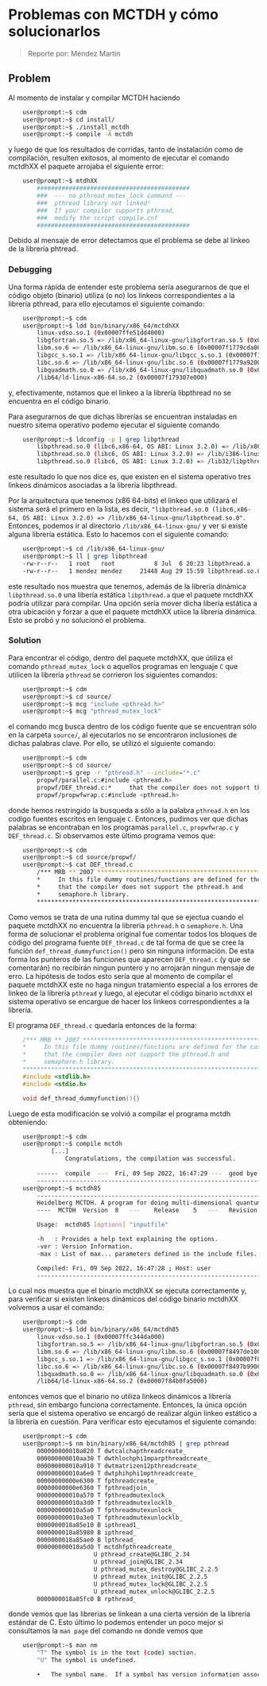# Problemas con MCTDH y cómo solucionarlos

> Reporte por: Méndez Martín

## Problem
Al momento de instalar y compilar MCTDH haciendo
```bash
    user@prompt:~$ cdm
    user@prompt:~$ cd install/
    user@prompt:~$ ./install_mctdh
    user@prompt:~$ compile -A mctdh
```
y luego de que los resultados de corridas, tanto de instalación como de compilación, resulten exitosos, al momento de ejecutar el comando mctdhXX el paquete arrojaba el siguiente error:

```bash
    user@prompt:~$ mtdhXX
        ###########################################
        ###  --- no pthread_mutex_lock command ---
        ###  pthread library not linked!
        ###  If your compiler supports pthread,
        ###  modify the script compile.cnf
        ###########################################
```
Debido al mensaje de error detectamos que el problema se debe al linkeo de la libreria phtread.

### Debugging
Una forma rápida de entender este problema sería asegurarnos de que el código objeto (binario) utiliza (o no) los linkeos correspondientes a la librería pthread, para ello ejecutamos el siguiente comando:

```bash
	user@prompt:~$ cdm
	user@prompt:~$ ldd bin/binary/x86_64/mctdhXX
		linux-vdso.so.1 (0x00007ffe51dd4000)
		libgfortran.so.5 => /lib/x86_64-linux-gnu/libgfortran.so.5 (0x00007f1779dc1000)
		libm.so.6 => /lib/x86_64-linux-gnu/libm.so.6 (0x00007f1779cda000)
		libgcc_s.so.1 => /lib/x86_64-linux-gnu/libgcc_s.so.1 (0x00007f1779cba000)
		libc.so.6 => /lib/x86_64-linux-gnu/libc.so.6 (0x00007f1779a92000)
		libquadmath.so.0 => /lib/x86_64-linux-gnu/libquadmath.so.0 (0x00007f1779a48000)
		/lib64/ld-linux-x86-64.so.2 (0x00007f179307e000)
```

y, efectivamente, notamos que el linkeo a la librería libpthread no se encuentra en el código binario.

Para asegurarnos de que dichas librerías se encuentran instaladas en nuestro sitema operativo podemo ejecutar el siguiente comando

```bash
	user@prompt:~$ ldconfig -p | grep libpthread
		libpthread.so.0 (libc6,x86-64, OS ABI: Linux 3.2.0) => /lib/x86_64-linux-gnu/libpthread.so.0
		libpthread.so.0 (libc6, OS ABI: Linux 3.2.0) => /lib/i386-linux-gnu/libpthread.so.0
		libpthread.so.0 (libc6, OS ABI: Linux 3.2.0) => /lib32/libpthread.so.0
```

este resultado lo que nos dice es, que existen en el sistema operativo tres linkeos dinámicos asociadas a la libreria libpthread.

Por la arquitectura que tenemos (x86 64-bits) el linkeo que utilizará el sistema será el primero en la lista, es decir, `"libpthread.so.0 (libc6,x86-64, OS ABI: Linux 3.2.0) => /lib/x86_64-linux-gnu/libpthread.so.0"`. Entonces, podemos ir al directorio `/lib/x86_64-linux-gnu/` y ver si existe alguna librería estática. Esto lo hacemos con el siguiente comando:

```bash
	user@prompt:~$ cd /lib/x86_64-linux-gnu/
	user@prompt:~$ ll | grep libpthread
	-rw-r--r--   1 root   root           8 Jul  6 20:23 libpthread.a
	-rw-r--r--   1 mendez mendez     21448 Aug 29 15:59 libpthread.so.0
```

este resultado nos muestra que tenemos, además de la librería dinámica `libpthread.so.0` una libería estática `libpthread.a` que el paquete mctdhXX podría utilizar para compilar. Una opción sería mover dicha libería estática a otra ubicación y forzar a que el paquete mctdhXX utiice la librería dinámica. Esto se probó y no solucionó el problema.

### Solution
Para encontrar el código, dentro del paquete mctdhXX, que útiliza el comando `pthread_mutex_lock` o aquellos programas en lenguaje `C` que utilicen la librería `pthread` se corrieron los siguientes comandos:

```bash
	user@prompt:~$ cdm
	user@prompt:~$ cd source/
	user@prompt:~$ mcg "include <pthread.h>"
	user@prompt:~$ mcg "pthread_mutex_lock"
```
el comando mcg busca dentro de los código fuente que se encuentran sólo en la carpeta `source/`, al ejecutarlos no se encontraron inclusiones de dichas palabras clave. Por ello, se utilizó el siguiente comando:

```bash
	user@prompt:~$ cdm
	user@prompt:~$ cd source/
	user@prompt:~$ grep -r "pthread.h" --include="*.c"
		propwf/parallel.c:#include <pthread.h>
		propwf/DEF_thread.c:*     that the compiler does not support the pthread.h and
		propwf/propwfwrap.c:#include <pthread.h>
```
donde hemos restringido la busqueda a sólo a la palabra `pthread.h` en los codigo fuentes escritos en lenguaje `C`. Entonces, pudimos ver que dichas palabras se encontraban en los programas `parallel.c`, `propwfwrap.c` y `DEF_thread.c`. Si observamos este último programa vemos que:

```bash
	user@prompt:~$ cdm
	user@prompt:~$ cd source/propwf/
	user@prompt:~$ cat DEF_thread.c 
		/*** MRB ** 2007 *******************************************************
		*     In this file dummy routines/functions are defined for the case
		*     that the compiler does not support the pthread.h and
		*     semaphore.h library.
		***********************************************************************/
```

Como vemos se trata de una rutina dummy tal que se ejectua cuando el paquete mctdhXX no encuentra la libreria `pthread.h` o `semaphore.h`. Una forma de solucionar el problema original fue comentar todos los bloques de código del programa fuente `DEF_thread.c` de tal forma de que se cree la función `def_thread_dummyfunction()` pero sin ninguna información. De esta forma los punteros de las funciones que aparecen `DEF_thread.c` (y que se comentarán) no recibirán ningun puntero y no arrojarán ningun mensaje de erro. La hipótesis de todos esto sería que al momento de compilar el paquete mctdhXX este no haga ningun tratamiento especial a los errores de linkeo de la librería `pthread` y luego, al ejecutar el código binario `mctdhXX` el sistema operativo se encargue de hacer los linkeos correspondientes a la librería.

El programa `DEF_thread.c` quedaría entonces de la forma:

```C
	/*** MRB ** 2007 *******************************************************
	*     In this file dummy routines/functions are defined for the case
	*     that the compiler does not support the pthread.h and
	*     semaphore.h library.
	***********************************************************************/
	#include <stdlib.h>
	#include <stdio.h>

	void def_thread_dummyfunction(){}
```
Luego de esta modificación se volvió a compilar el programa mctdh obteniendo:

```bash
	user@prompt:~$ cdm
	user@prompt:~$ compile mctdh
			[...]
				Congratulations, the compilation was successful.
		
		------  compile  ---  Fri, 09 Sep 2022, 16:47:29 ---  good bye!  ---------------
		--------------------------------------------------------------------------------
	user@prompt:~$ mctdh85
		--------------------------------------------------------------------------------
		Heidelberg MCTDH. A program for doing multi-dimensional quantum dynamics.
		----  MCTDH  Version  8   ---    Release    5   ---   Revision  14   ----

		Usage:  mctdh85 [options] "inputfile"

		-h   : Provides a help text explaining the options.
		-ver : Version Information.
		-max : List of max... parameters defined in the include files.

		Compiled: Fri, 09 Sep 2022, 16:47:28 ; Host: user                      
		--------------------------------------------------------------------------------
```

Lo cual nos muestra que el binario mctdhXX se ejecuta correctamente y, para verificar si existen linkeos dinámicos del código binario mctdhXX volvemos a usar el comando:

```bash
	user@prompt:~$ cdm
	user@prompt:~$ ldd bin/binary/x86_64/mctdh85
		linux-vdso.so.1 (0x00007ffc344da000)
		libgfortran.so.5 => /lib/x86_64-linux-gnu/libgfortran.so.5 (0x00007f8497ec8000)
		libm.so.6 => /lib/x86_64-linux-gnu/libm.so.6 (0x00007f8497de1000)
		libgcc_s.so.1 => /lib/x86_64-linux-gnu/libgcc_s.so.1 (0x00007f8497dc1000)
		libc.so.6 => /lib/x86_64-linux-gnu/libc.so.6 (0x00007f8497b99000)
		libquadmath.so.0 => /lib/x86_64-linux-gnu/libquadmath.so.0 (0x00007f8497b51000)
		/lib64/ld-linux-x86-64.so.2 (0x00007f84b0fa5000)
```

entonces vemos que el binario no utiliza linkeos dinámicos a librería `pthread`, sin embargo funciona correctamente. Entonces, la única opción sería que el sistema operativo se encargó de realizar algún linkeo estático a la librería en cuestión. Para verificar esto ejecutamos el siguiente comando:

```bash
	user@prompt:~$ cdm
	user@prompt:~$ nm bin/binary/x86_64/mctdh85 | grep pthread
		000000000010a820 T dwtcalchapthreadcreate_
		000000000010aa30 T dwthlochphi1mparpthreadcreate_
		000000000010a910 T dwtmatrizen12pthreadcreate_
		000000000010a6e0 T dwtphihphi1mpthreadcreate_
		00000000000e6300 T fpthreadcreate_
		00000000000e6360 T fpthreadjoin_
		000000000010a570 T fpthreadmutexlock_
		000000000010a3d0 T fpthreadmutexlocklb_
		000000000010a5a0 T fpthreadmutexunlock_
		000000000010a3e0 T fpthreadmutexunlocklb_
		0000000018a85e10 B ipthread1_
		0000000018a85980 B ipthread_
		0000000018a85ae0 B lpthread_
		000000000010a5d0 T mctdhfpthreadcreate_
						U pthread_create@GLIBC_2.34
						U pthread_join@GLIBC_2.34
						U pthread_mutex_destroy@GLIBC_2.2.5
						U pthread_mutex_init@GLIBC_2.2.5
						U pthread_mutex_lock@GLIBC_2.2.5
						U pthread_mutex_unlock@GLIBC_2.2.5
		0000000018a85fc0 B rpthread_
```

donde vemos que las librerias se linkean a una cierta versión de la librería estándar de C. Esto último lo podemos entender un poco mejor si consultamos la `man page` del comando `nm` donde vemos que 
```bash
	user@prompt:~$ man nm
		"T" The symbol is in the text (code) section.
		"U" The symbol is undefined.

		•   The symbol name.  If a symbol has version information associated with it, then the version information is displayed as well.  If the versioned symbol is undefined or hidden from linker, the version string is displayed as a suffix to the symbol name, preceded by an @ character.  For example foo@VER_1.  If the version is the default version to be used when resolving unversioned references to the symbol, then it is displayed as a suffix preceded by two @ characters. For example foo@@VER_2.
```